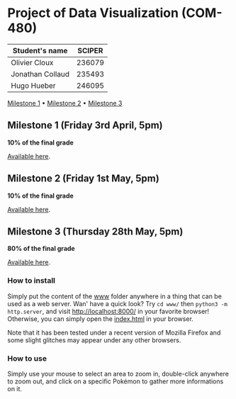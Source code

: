 # Project of Data Visualization (COM-480)

|  Student's name  | SCIPER |
| ---------------- | ------ |
|  Olivier Cloux   | 236079 |
| Jonathan Collaud | 235493 |
|   Hugo Hueber    | 246095 |

[Milestone 1](#milestone-1-friday-3rd-april-5pm) • [Milestone 2](#milestone-2-friday-1st-may-5pm) • [Milestone 3](#milestone-3-thursday-28th-may-5pm)

## Milestone 1 (Friday 3rd April, 5pm)

**10% of the final grade**

[Available here](./milestones-reports/milestone1).

## Milestone 2 (Friday 1st May, 5pm)

**10% of the final grade**

[Available here](./milestones-reports/milestone2).

## Milestone 3 (Thursday 28th May, 5pm)

**80% of the final grade**

[Available here](./milestones-reports/milestone3).

### How to install
Simply put the content of the [www](./www/) folder anywhere in a thing that can be used as a web server. Wan' have a quick look? Try `cd www/` then `python3 -m http.server`, and visit [http://localhost:8000/](http://localhost:8000) in your favorite browser! Otherwise, you can simply open the [index.html](./www/index.html) in your browser.

Note that it has been tested under a recent version of Mozilla Firefox and some slight glitches may appear under any other browsers.

### How to use
Simply use your mouse to select an area to zoom in, double-click anywhere to zoom out, and click on a specific Pokémon to gather more informations on it.
